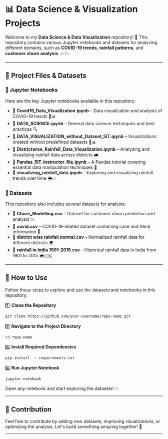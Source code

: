 # 📊 Data Science & Visualization Projects

Welcome to my **Data Science & Data Visualization** repository! 🚀 This repository contains various Jupyter notebooks and datasets for analyzing different domains, such as **COVID-19 trends**, **rainfall patterns**, and **customer churn analysis**. 📈📉  

---

## 📂 Project Files & Datasets

### 📝 Jupyter Notebooks  
Here are the key Jupyter notebooks available in this repository:  

- 📌 **Covid19_Data_Visualization.ipynb** – Data visualization and analysis of COVID-19 trends 🦠📊  
- 📌 **DATA_SCIENCE.ipynb** – General data science techniques and best practices 🔍  
- 📌 **DATA_VISUALIZATION_without_Dataset_5IT.ipynb** – Visualizations created without predefined datasets 🎨📊  
- 📌 **Districtwise_Rainfall_Data_Visualization.ipynb** – Analyzing and visualizing rainfall data across districts 🌧️  
- 📌 **Pandas_5IT_instructor_file.ipynb** – A Pandas tutorial covering essential data manipulation techniques 🐼  
- 📌 **visualizing_rainfall_data.ipynb** – Exploring and visualizing rainfall trends over time 🌦️📈  

### 📂 Datasets  
This repository also includes several datasets for analysis:  

- 📍 **Churn_Modelling.csv** – Dataset for customer churn prediction and analysis 📉  
- 📍 **covid.csv** – COVID-19-related dataset containing case and trend information 🏥  
- 📍 **district wise rainfall normal.csv** – Normalized rainfall data for different districts 🌍  
- 📍 **rainfall in India 1901-2015.csv** – Historical rainfall data in India from 1901 to 2015 🌧️🇮🇳  

---

## 🚀 How to Use  

Follow these steps to explore and use the datasets and notebooks in this repository:  

1️⃣ **Clone the Repository**  
   ```bash
   git clone https://github.com/your-username/repo-name.git
   ```  
   
2️⃣ **Navigate to the Project Directory**  
   ```bash
   cd repo-name
   ```  

3️⃣ **Install Required Dependencies**  
   ```bash
   pip install -r requirements.txt
   ```  

4️⃣ **Run Jupyter Notebook**  
   ```bash
   jupyter notebook
   ```  

Open any notebook and start exploring the datasets! ✨  

---

## 🤝 Contribution  
Feel free to contribute by adding new datasets, improving visualizations, or optimizing the analysis. Let's build something amazing together! 🚀  

---

  

